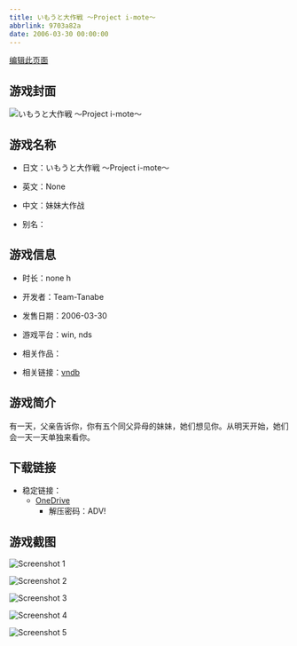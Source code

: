 ```yaml
---
title: いもうと大作戦 ～Project i-mote～
abbrlink: 9703a82a
date: 2006-03-30 00:00:00
---
```

[编辑此页面](https://github.com/ACG-3/ADV3-source/blob/main/source/_posts/games/%E3%81%84%E3%82%82%E3%81%86%E3%81%A8%E5%A4%A7%E4%BD%9C%E6%88%A6%20%EF%BD%9EProject%20i-mote%EF%BD%9E.md)

## 游戏封面

![いもうと大作戦 ～Project i-mote～](https://pan.timero.xyz/onedrive/img_lib_001/%E3%81%84%E3%82%82%E3%81%86%E3%81%A8%E5%A4%A7%E4%BD%9C%E6%88%A6%20%EF%BD%9EProject%20i-mote%EF%BD%9E_cover.avif)


## 游戏名称

- 日文：いもうと大作戦 ～Project i-mote～
- 英文：None
- 中文：妹妹大作战

- 别名：


## 游戏信息

- 时长：none h
- 开发者：Team-Tanabe
- 发售日期：2006-03-30
- 游戏平台：win, nds
- 相关作品：

- 相关链接：[vndb](https://vndb.org/v4501)


## 游戏简介

有一天，父亲告诉你，你有五个同父异母的妹妹，她们想见你。从明天开始，她们会一天一天单独来看你。




## 下载链接

- 稳定链接：
    - [OneDrive](https://pan.timero.xyz/onedrive/adv_lib_001/%E3%81%84%E3%82%82%E3%81%86%E3%81%A8%E5%A4%A7%E4%BD%9C%E6%88%A6%20%EF%BD%9EProject%20i-mote%EF%BD%9E)
        - 解压密码：ADV!



## 游戏截图


![Screenshot 1](https://pan.timero.xyz/onedrive/img_lib_001/%E3%81%84%E3%82%82%E3%81%86%E3%81%A8%E5%A4%A7%E4%BD%9C%E6%88%A6%20%EF%BD%9EProject%20i-mote%EF%BD%9E_Screenshot_1.avif)

![Screenshot 2](https://pan.timero.xyz/onedrive/img_lib_001/%E3%81%84%E3%82%82%E3%81%86%E3%81%A8%E5%A4%A7%E4%BD%9C%E6%88%A6%20%EF%BD%9EProject%20i-mote%EF%BD%9E_Screenshot_2.avif)

![Screenshot 3](https://pan.timero.xyz/onedrive/img_lib_001/%E3%81%84%E3%82%82%E3%81%86%E3%81%A8%E5%A4%A7%E4%BD%9C%E6%88%A6%20%EF%BD%9EProject%20i-mote%EF%BD%9E_Screenshot_3.avif)

![Screenshot 4](https://pan.timero.xyz/onedrive/img_lib_001/%E3%81%84%E3%82%82%E3%81%86%E3%81%A8%E5%A4%A7%E4%BD%9C%E6%88%A6%20%EF%BD%9EProject%20i-mote%EF%BD%9E_Screenshot_4.avif)

![Screenshot 5](https://pan.timero.xyz/onedrive/img_lib_001/%E3%81%84%E3%82%82%E3%81%86%E3%81%A8%E5%A4%A7%E4%BD%9C%E6%88%A6%20%EF%BD%9EProject%20i-mote%EF%BD%9E_Screenshot_5.avif)

